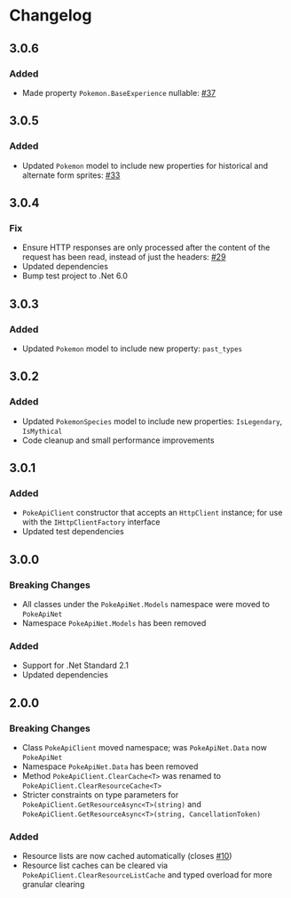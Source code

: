 # Changelog

## 3.0.6
### Added
- Made property `Pokemon.BaseExperience` nullable: [#37](https://github.com/mtrdp642/PokeApiNet/pull/37)

## 3.0.5
### Added
- Updated `Pokemon` model to include new properties for historical and alternate form sprites: [#33](https://github.com/mtrdp642/PokeApiNet/pull/33)

## 3.0.4
### Fix
- Ensure HTTP responses are only processed after the content of the request has been read, instead of just the headers: [#29](https://github.com/mtrdp642/PokeApiNet/issues/29)
- Updated dependencies
- Bump test project to .Net 6.0

## 3.0.3
### Added
- Updated `Pokemon` model to include new property: `past_types`

## 3.0.2
### Added
- Updated `PokemonSpecies` model to include new properties: `IsLegendary`, `IsMythical`
- Code cleanup and small performance improvements

## 3.0.1
### Added
- `PokeApiClient` constructor that accepts an `HttpClient` instance; for use with the `IHttpClientFactory` interface
- Updated test dependencies

## 3.0.0
### Breaking Changes
- All classes under the `PokeApiNet.Models` namespace were moved to `PokeApiNet`
- Namespace `PokeApiNet.Models` has been removed

### Added
- Support for .Net Standard 2.1
- Updated dependencies

## 2.0.0
### Breaking Changes
- Class `PokeApiClient` moved namespace; was `PokeApiNet.Data` now `PokeApiNet`
- Namespace `PokeApiNet.Data` has been removed
- Method `PokeApiClient.ClearCache<T>` was renamed to `PokeApiClient.ClearResourceCache<T>`
- Stricter constraints on type parameters for `PokeApiClient.GetResourceAsync<T>(string)` and `PokeApiClient.GetResourceAsync<T>(string, CancellationToken)`

### Added
- Resource lists are now cached automatically (closes [#10](https://github.com/mtrdp642/PokeApiNet/issues/10))
- Resource list caches can be cleared via `PokeApiClient.ClearResourceListCache` and typed overload for more granular clearing
